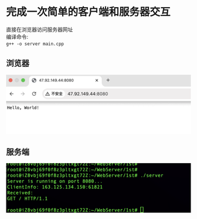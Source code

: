 # 完成一次简单的客户端和服务器交互

直接在浏览器访问服务器网址<br>
编译命令:<br>
`g++ -o server main.cpp`

## 浏览器
![client](../png/client.png)

## 服务端

![server](../png/server.png)
